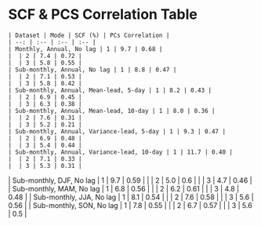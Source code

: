 # SCF & PCS Correlation Table

```{table} Glossary
| Dataset | Mode | SCF (%) | PCs Correlation |
| --: | :-- | :-- | :-- |
| Monthly, Annual, No lag | 1 | 9.7 | 0.68 |
|  | 2 | 7.4 | 0.72 |
|  | 3 | 5.8 | 0.55 |
| Sub-monthly, Annual, No lag | 1 | 8.8 | 0.47 |
|  | 2 | 7.1 | 0.53 |
|  | 3 | 5.8 | 0.42 |
| Sub-monthly, Annual, Mean-lead, 5-day | 1 | 8.2 | 0.43 |
|  | 2 | 6.9 | 0.45 |
|  | 3 | 6.3 | 0.38 |
| Sub-monthly, Annual, Mean-lead, 10-day | 1 | 8.0 | 0.36 |
|  | 2 | 7.6 | 0.31 |
|  | 3 | 5.2 | 0.21 |
| Sub-monthly, Annual, Variance-lead, 5-day | 1 | 9.3 | 0.47 |
|  | 2 | 6.9 | 0.48 |
|  | 3 | 5.4 | 0.44 |
| Sub-monthly, Annual, Variance-lead, 10-day | 1 | 11.7 | 0.40 |
|  | 2 | 7.1 | 0.33 |
|  | 3 | 5.3 | 0.31 |
```

| Sub-monthly, DJF, No lag | 1 | 9.7 | 0.59 |
|  | 2 | 5.0 | 0.6 |
|  | 3 | 4.7 | 0.46 |
| Sub-monthly, MAM, No lag | 1 | 6.8 | 0.56 |
|  | 2 | 6.2 | 0.61 |
|  | 3 | 4.8 | 0.48 |
| Sub-monthly, JJA, No lag | 1 | 8.1 | 0.54 |
|  | 2 | 7.6 | 0.58 |
|  | 3 | 5.6 | 0.56 |
| Sub-monthly, SON, No lag | 1 | 7.8 | 0.55 |
|  | 2 | 6.7 | 0.57 |
|  | 3 | 5.6 | 0.5 |